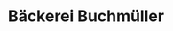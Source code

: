 ---
title: "Bäckerei Buchmüller"
url: /neustadt-an-der-weinstrasse/baeckerei-buchmueller/
shop: Bäckerei
---